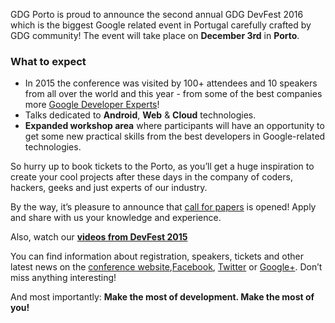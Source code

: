 GDG Porto is proud to announce the second annual GDG DevFest 2016 which is the biggest Google related event in Portugal carefully crafted by GDG community! The event will take place on **December 3rd** in **Porto**.

### What to expect

* In 2015 the conference was visited by 100+ attendees and 10 speakers from all over the world and this year - from some of the best companies more [Google Developer Experts](https://developers.google.com/experts/about)!
* Talks dedicated to **Android**, **Web** & **Cloud** technologies.
* **Expanded workshop area** where participants will have an opportunity to get some new practical skills from the best developers in Google-related technologies.

So hurry up to book tickets to the Porto, as you’ll get a huge inspiration to create your cool projects after these days in the company of coders, hackers, geeks and just experts of our industry.


By the way, it’s pleasure to announce that [call for papers](https://goo.gl/forms/NpjzukH1qzcK9ehh1) is opened! Apply and share with us your knowledge and experience.

Also, watch our **[videos from DevFest 2015](https://www.youtube.com/watch?v=_EiSl7Rfp_I&list=PLFZ9q4L_xKcb7xCmJdMIuaIRK-h7hvGVn)**

You can find information about registration, speakers, tickets and other latest news on the [conference website](http://devfest.gdgporto.xyz/),[Facebook](https://facebook.com/GDGPorto), [Twitter](https://twitter.com/GDGPorto) or [Google+](https://plus.google.com/108439465690358116375). Don’t miss anything interesting!

And most importantly: **Make the most of development. Make the most of you!**

